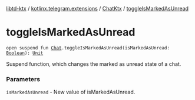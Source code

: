 [libtd-ktx](../../index.md) / [kotlinx.telegram.extensions](../index.md) / [ChatKtx](index.md) / [toggleIsMarkedAsUnread](./toggle-is-marked-as-unread.md)

# toggleIsMarkedAsUnread

`open suspend fun `[`Chat`](https://tdlibx.github.io/td/docs/org/drinkless/td/libcore/telegram/TdApi.Chat.html)`.toggleIsMarkedAsUnread(isMarkedAsUnread: `[`Boolean`](https://kotlinlang.org/api/latest/jvm/stdlib/kotlin/-boolean/index.html)`): `[`Unit`](https://kotlinlang.org/api/latest/jvm/stdlib/kotlin/-unit/index.html)

Suspend function, which changes the marked as unread state of a chat.

### Parameters

`isMarkedAsUnread` - New value of isMarkedAsUnread.